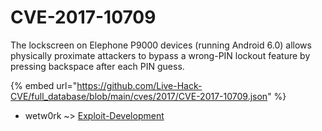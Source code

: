 # CVE-2017-10709

The lockscreen on Elephone P9000 devices (running Android 6.0) allows physically proximate attackers to bypass a wrong-PIN lockout feature by pressing backspace after each PIN guess.

{% embed url="https://github.com/Live-Hack-CVE/full_database/blob/main/cves/2017/CVE-2017-10709.json" %}


* wetw0rk ~> [Exploit-Development](https://zeste.alice-snow.ru/2017/database/cve-2017-10709/exploit-development-wetw0rk)